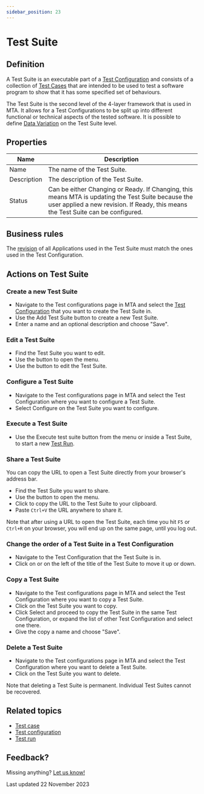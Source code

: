 ```yaml
---
sidebar_position: 23
---
```



# Test Suite 


## Definition

A Test Suite is an executable part of a [Test Configuration](test-configuration) and consists of a collection of [Test Cases](test-case) that are intended to be used to test a software program to show that it has some specified set of behaviours.

The Test Suite is the second level of the 4-layer framework that is used in MTA. It allows for a Test Configurations to be split up into different functional or technical aspects of the tested software. It is possible to define [Data Variation](datavariation) on the Test Suite level. 

## Properties
| Name        | Description                                                                                                                                                                             |
| ----------- | --------------------------------------------------------------------------------------------------------------------------------------------------------------------------------------- |
| Name        | The name of the Test Suite.                                                                                                                                                             |
| Description | The description of the Test Suite.                                                                                                                                                      |
| Status      | Can be either Changing or Ready. If Changing, this means MTA is updating the Test Suite because the user applied a new revision. If Ready, this means the Test Suite can be configured. |
  
## Business rules

The [revision](application-revision) of all Applications used in the Test Suite must match the ones used in the Test Configuration.

## Actions on Test Suite

### Create a new Test Suite
- Navigate to the Test configurations page in MTA and select the [Test Configuration](test-configuration) that you want to create the Test Suite in.
- Use the Add Test Suite button to create a new Test Suite.
- Enter a name and an optional description and choose "Save".

### Edit a Test Suite
- Find the Test Suite you want to edit.
- Use the <i class="fas fa-ellipsis"></i> button to open the menu.
- Use the <i class="fal fa-pencil"></i> button to edit the Test Suite.

### Configure a Test Suite
- Navigate to the Test configurations page in MTA and select the Test Configuration where you want to configure a Test Suite.
- Select Configure on the Test Suite you want to configure.

### Execute a Test Suite
- Use the Execute test suite button from the <i class="fal fa-link-simple"></i> menu or inside a Test Suite, to start a new [Test Run](test-run).

### Share a Test Suite

You can copy the URL to open a Test Suite directly from your browser's address bar. 

- Find the Test Suite you want to share.
- Use the <i class="fas fa-ellipsis"></i> button to open the menu.
- Click <i class="fal fa-share-nodes"></i> to copy the URL to the Test Suite to your clipboard.
- Paste `Ctrl+V` the URL anywhere to share it.

Note that after using a URL to open the Test Suite, each time you hit `F5` or `Ctrl+R` on your browser, you will end up on the same page, until you log out.

### Change the order of a Test Suite in a Test Configuration
- Navigate to the Test Configuration that the Test Suite is in.
- Click on <i class="fas fa-arrow-up"></i> or <i class="fas fa-arrow-down"></i> on the left of the title of the Test Suite to move it up or down.

### Copy a Test Suite
- Navigate to the Test configurations page in MTA and select the Test Configuration where you want to copy a Test Suite.
- Click <i class="fas fa-copy"></i> on the Test Suite you want to copy.
- Click Select and proceed to copy the Test Suite in the same Test Configuration, or expand the list of other Test Configuration and select one there.
- Give the copy a name and choose "Save".

### Delete a Test Suite
- Navigate to the Test configurations page in MTA and select the Test Configuration where you want to delete a Test Suite.
- Click <i class="fas fa-trash-alt"></i> on the Test Suite you want to delete.

Note that deleting a Test Suite is permanent. Individual Test Suites cannot be recovered.

## Related topics
- [Test case](test-case)
- [Test configuration](test-configuration)
- [Test run](test-run)

## Feedback?
Missing anything? [Let us know!](mailto:support@menditect.com)

Last updated 22 November 2023